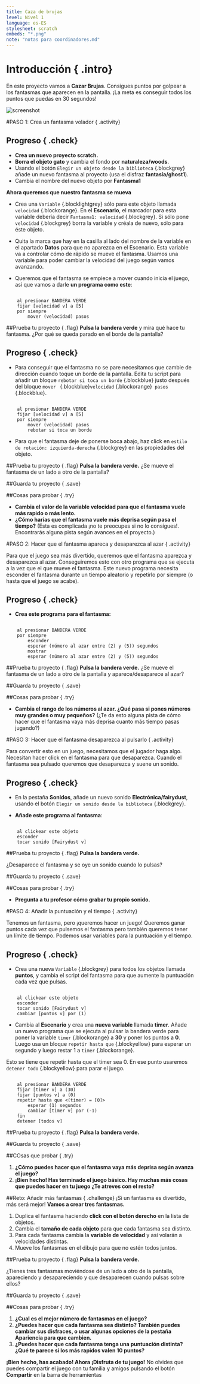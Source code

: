 ```yaml
---
title: Caza de brujas
level: Nivel 1
language: es-ES
stylesheet: scratch
embeds: "*.png"
note: "notas para coordinadores.md"
---
```


# Introducción { .intro}
En este proyecto vamos a __Cazar Brujas__. Consigues puntos por golpear a los fantasmas que aparecen en la pantalla. ¡La meta es conseguir todos los puntos que puedas en 30 segundos!

![screenshot](ghostbusters_screenshot.png)

#PASO 1: Crea un fantasma volador { .activity}

## Progreso { .check}

+ __Crea un nuevo proyecto scratch.__
+ __Borra el objeto gato__ y cambia el fondo por  __naturaleza/woods__.
+ Usando el botón `Elegir un objeto desde la biblioteca` {.blockgrey} añade un nuevo fantasma al proyecto (usa el disfraz __fantasía/ghost1__). 
+ Cambia el nombre del nuevo objeto por __Fantasma1__

__Ahora queremos que nuestro fantasma se mueva__

+ Crea una `Variable` {.blocklightgrey} sólo para este objeto llamada `velocidad` {.blockorange}.
En el __Escenario__, el marcador para esta variable debería decir `Fantasma1: velocidad` {.blockgrey}.
Si sólo pone `velocidad` {.blockgrey} borra la variable y créala de nuevo, sólo para éste objeto. 
+ Quita la marca que hay en la casilla al lado del nombre de la variable en el apartado __Datos__ para que no aparezca en el Escenario.
Esta variable va a controlar cómo de rápido se mueve el fantasma. Usamos una variable para poder cambiar la velocidad del juego según vamos avanzando. 

+ Queremos que el fantasma se empiece a mover cuando inicia el juego, así que vamos a darle __un programa como este__:

```blocks

	al presionar BANDERA VERDE
	fijar [velocidad v] a [5]
	por siempre
		mover (velocidad) pasos
```
		
##Prueba tu proyecto { .flag}
__Pulsa la bandera verde__ y mira qué hace tu fantasma. ¿Por qué se queda parado en el borde de la pantalla? 

## Progreso { .check}

+ Para conseguir que el fantasma no se pare necesitamos que cambie de dirección cuando toque un borde de la pantalla. Edita tu script para añadir un bloque `rebotar si toca un borde` {.blockblue} justo después del bloque `mover ` {.blockblue}`velocidad` {.blockorange}` pasos` {.blockblue}.

```blocks

	al presionar BANDERA VERDE
	fijar [velocidad v] a [5]
	por siempre
		mover (velocidad) pasos
		rebotar si toca un borde
```
+ Para que el fantasma deje de ponerse boca abajo, haz click en `estilo de rotación: izquierda-derecha` {.blockgrey} en las propiedades del objeto.

##Prueba tu proyecto { .flag}
__Pulsa la bandera verde.__
¿Se mueve el fantasma de un lado a otro de la pantalla?

##Guarda tu proyecto { .save}

##Cosas para probar { .try}
+ __Cambia el valor de la variable velocidad para que el fantasma vuele más rapido o más lento.__
+ __¿Cómo harías que el fantasma vuele más deprisa según pasa el tiempo?__
(Esta es complicada ¡no te preocupes si no lo consigues!. Encontrarás alguna pista según avances en el proyecto.)

#PASO 2: Hacer que el fantasma apareca y desaparezca al azar { .activity}

Para que el juego sea más divertido, queremos que el fantasma aparezca y desaparezca al azar. Conseguiremos esto con otro programa que se ejecuta a la vez que el que mueve el fantasma. Este nuevo programa necesita esconder el fantasma durante un tiempo aleatorio y repetirlo por siempre (o hasta que el juego se acabe).

## Progreso { .check}

+ __Crea este programa para el fantasma:__

```blocks

	al presionar BANDERA VERDE
	por siempre
		esconder
		esperar (número al azar entre (2) y (5)) segundos
		mostrar
		esperar (número al azar entre (2) y (5)) segundos

```
##Prueba tu proyecto { .flag}
__Pulsa la bandera verde.__
¿Se mueve el fantasma de un lado a otro de la pantalla y aparece/desaparece al azar?

##Guarda tu proyecto { .save}

##Cosas para probar { .try}
+ __Cambia el rango de los números al azar. ¿Qué pasa si pones números muy grandes o muy pequeños?__
(¿Te da esto alguna pista de cómo hacer que el fantasma vaya más deprisa cuanto más tiempo pasas jugando?)

#PASO 3: Hacer que el fantasma desaparezca al pulsarlo { .activity}

Para convertir esto en un juego, necesitamos que el jugador haga algo. Necesitan hacer click en el fantasma para que desaparezca. Cuando el fantasma sea pulsado queremos que desaparezca y suene un sonido. 

## Progreso { .check}

+ En la pestaña __Sonidos__, añade un nuevo sonido __Electrónica/fairydust__, usando el botón `Elegir un sonido desde la biblioteca` {.blockgrey}. 

+ __Añade este programa al fantasma__:

```blocks

	al clickear este objeto
	esconder
	tocar sonido [Fairydust v]
```
##Prueba tu proyecto { .flag}
__Pulsa la bandera verde.__

¿Desaparece el fantasma y se oye un sonido cuando lo pulsas?


##Guarda tu proyecto { .save}

##Cosas para probar { .try}
+ __Pregunta a tu profesor cómo grabar tu propio sonido.__

#PASO 4: Añadir la puntuación y el tiempo { .activity}

Tenemos un fantasma, pero ¡queremos hacer un juego! Queremos ganar puntos cada vez que pulsemos el fantasma pero también queremos tener un límite de tiempo. Podemos usar variables para la puntuación y el tiempo.

## Progreso { .check}

+ Crea una nueva `Variable` {.blockgrey} para todos los objetos llamada __puntos__, y cambia el script del fantasma para que aumente la puntuación cada vez que pulsas.

```blocks

	al clickear este objeto
	esconder
	tocar sonido [Fairydust v]
	cambiar [puntos v] por (1)
```
+ Cambia al __Escenario__ y crea una __nueva variable__ llamada __timer__. Añade un nuevo programa que se ejecuta al pulsar la bandera verde para poner la variable `timer` {.blockorange} a __30__ y poner los puntos a __0__. Luego usa un bloque `repetir hasta que` {.blockyellow} para esperar un segundo y luego restar 1 a `timer` {.blockorange}. 

Esto se tiene que repetir hasta que el timer sea 0. En ese punto usaremos `detener todo` {.blockyellow} para parar el juego.

```blocks

	al presionar BANDERA VERDE
	fijar [timer v] a (30)
	fijar [puntos v] a (0)
	repetir hasta que <(timer) = [0]>
		esperar (1) segundos
		cambiar [timer v] por (-1)
	fin	
	detener [todos v]
```


##Prueba tu proyecto { .flag}
__Pulsa la bandera verde.__

##Guarda tu proyecto { .save}

##COsas que probar { .try}
1. __¿Cómo puedes hacer que el fantasma vaya más deprisa según avanza el juego?__
2. __¡Bien hecho! Has terminado el juego básico. Hay muchas más cosas que puedes hacer en tu juego ¿Te atreves con el resto?__

##Reto: Añadir más fantasmas { .challenge}
¡Si un fantasma es divertido, más será mejor! __Vamos a crear tres fantasmas.__
1. Duplica el fantasma haciendo __click con el botón derecho__ en la lista de objetos.
2. Cambia el __tamaño de cada objeto__ para que cada fantasma sea distinto.
3. Para cada fantasma cambia la __variable de velocidad__ y así volarán a velocidades distintas.
4. Mueve los fantasmas en el dibujo para que no estén todos juntos.

##Prueba tu proyecto { .flag}
__Pulsa la bandera verde.__

¿Tienes tres fantasmas moviéndose de un lado a otro de la pantalla, apareciendo y desapareciendo y que desaparecen cuando pulsas sobre ellos? 

##Guarda tu proyecto { .save}

##Cosas para probar { .try}

1. __¿Cual es el mejor número de fantasmas en el juego?__
2. __¿Puedes hacer que cada fantasma sea distinto? También puedes cambiar sus disfraces, o usar algunas opciones de la pestaña Apariencia para que cambien.__
3. __¿Puedes hacer que cada fantasma tenga una puntuación distinta? ¿Qué te parece si los más rapidos valen 10 puntos?__


__¡Bien hecho, has acabado! Ahora ¡Disfruta de tu juego!__
No olvides que puedes compartir el juego con tu familia y amigos pulsando el botón __Compartir__ en la barra de herramientas
